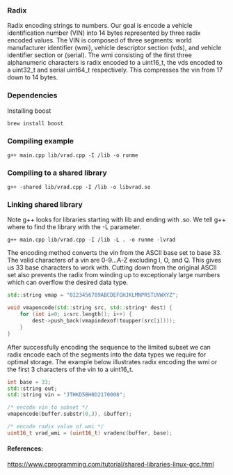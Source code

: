 ### Radix
Radix encoding strings to numbers.
Our goal is encode a vehicle identification number (VIN) into 14 bytes represented by three radix encoded values. The VIN is composed of three segments: world manufacturer identifier (wmi), vehicle descriptor section (vds), and vehicle identifier section or (serial). The wmi consisting of the first three alphanumeric characters is radix encoded to a uint16_t, the vds encoded to a uint32_t and serial uint64_t respectively. This compresses the vin from 17 down to 14 bytes.

### Dependencies
Installing boost
```console
brew install boost
```

### Compiling example

```console
g++ main.cpp lib/vrad.cpp -I /lib -o runme
```

### Compiling to a shared library
```console
g++ -shared lib/vrad.cpp -I /lib -o libvrad.so
```

### Linking shared library
Note g++ looks for libraries starting with lib and ending with .so. We tell 
g++ where to find the library with the -L parameter.
```console
g++ main.cpp lib/vrad.cpp -I /lib -L . -o runme -lvrad
```


 

The encoding method converts the vin from the ASCII base set to base 33. The valid characters of a vin are 0-9...A-Z excluding I, O, and Q. This gives us 33 base characters to work with. Cutting down from the original ASCII set also prevents the radix from winding up to exceptionaly large numbers which can overflow the desired data type.
```c++
std::string vmap = "0123456789ABCDEFGHJKLMNPRSTUVWXYZ";

void vmapencode(std::string src, std::string* dest) {
    for (int i=0; i<src.length(); i++) {
        dest->push_back(vmapindexof(toupper(src[i])));
    }
}
```
After successfully encoding the sequence to the limited subset we can radix encode each of the segments into the data types we require for optimal storage. The example below illustrates radix encoding the wmi or the first 3 characters of the vin to a uint16_t.
```c++
int base = 33;
std::string out;
std::string vin = "JTHKD5BH0D2170008";

/* encode vin to subset */
vmapencode(buffer.substr(0,3), &buffer);

/* encode radix value of wmi */
uint16_t vrad_wmi = (uint16_t) vradenc(buffer, base);
```

#### References:
https://www.cprogramming.com/tutorial/shared-libraries-linux-gcc.html